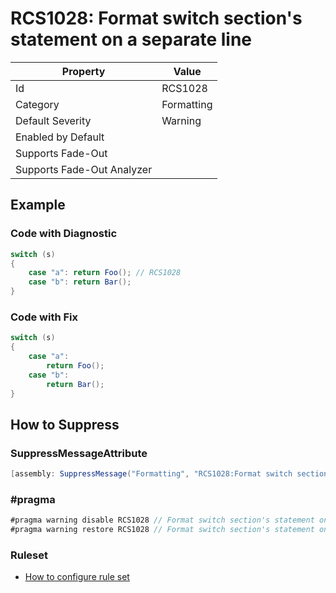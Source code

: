 # RCS1028: Format switch section's statement on a separate line

| Property | Value |
| -------- | ----- |
| Id | RCS1028 |
| Category | Formatting |
| Default Severity | Warning |
| Enabled by Default |  |
| Supports Fade\-Out |  |
| Supports Fade\-Out Analyzer |  |

## Example

### Code with Diagnostic

```csharp
switch (s)
{
    case "a": return Foo(); // RCS1028
    case "b": return Bar();
}
```

### Code with Fix

```csharp
switch (s)
{
    case "a":
        return Foo();
    case "b":
        return Bar();
}
```

## How to Suppress

### SuppressMessageAttribute

```csharp
[assembly: SuppressMessage("Formatting", "RCS1028:Format switch section's statement on a separate line.", Justification = "<Pending>")]
```

### \#pragma

```csharp
#pragma warning disable RCS1028 // Format switch section's statement on a separate line.
#pragma warning restore RCS1028 // Format switch section's statement on a separate line.
```

### Ruleset

* [How to configure rule set](../HowToConfigureAnalyzers.md)
